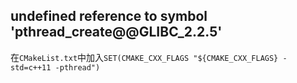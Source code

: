 

## undefined reference to symbol 'pthread_create@@GLIBC_2.2.5'

在`CMakeList.txt`中加入`SET(CMAKE_CXX_FLAGS "${CMAKE_CXX_FLAGS} -std=c++11 -pthread")`
